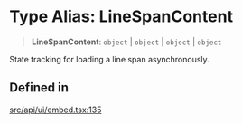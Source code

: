 # Type Alias: LineSpanContent

> **LineSpanContent**: `object` \| `object` \| `object` \| `object`

State tracking for loading a line span asynchronously.

## Defined in

[src/api/ui/embed.tsx:135](https://github.com/GamerGirlandCo/datacore/blob/7f32893e5430e552f1b1164e828ac7a411d6e24f/src/api/ui/embed.tsx#L135)
